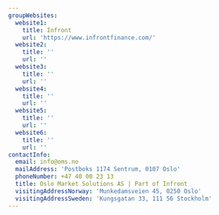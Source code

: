 ```yaml
---
groupWebsites:
  website1:
    title: Infront
    url: 'https://www.infrontfinance.com/'
  website2:
    title: ''
    url: ''
  website3:
    title: ''
    url: ''
  website4:
    title: ''
    url: ''
  website5:
    title: ''
    url: ''
  website6:
    title: ''
    url: ''
contactInfo:
  email: info@oms.no
  mailAddress: 'Postboks 1174 Sentrum, 0107 Oslo'
  phoneNumber: +47 40 00 23 13
  title: Oslo Market Solutions AS | Part of Infront
  visitingAddressNorway: 'Munkedamsveien 45, 0250 Oslo'
  visitingAddressSweden: 'Kungsgatan 33, 111 56 Stockholm'
---
```



